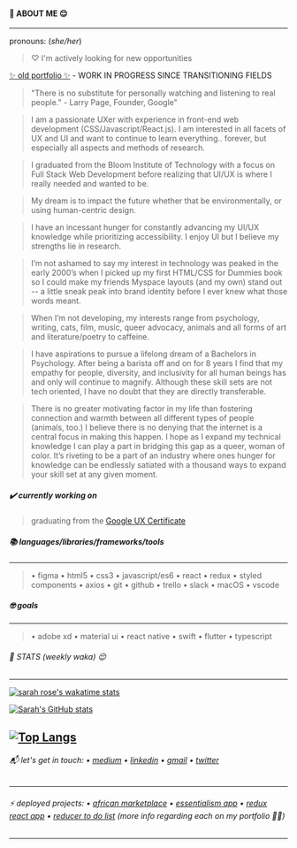 

#### 🌹 ABOUT ME 😌

---

pronouns: (*she/her*)

> ♡ I'm actively looking for new opportunities 

[✨ old portfolio ✨](https://sarahrosecooper.dev/) - WORK IN PROGRESS SINCE TRANSITIONING FIELDS

> "There is no substitute for personally watching and listening to real people." - Larry Page, Founder, Google"

> I am a passionate UXer with experience in front-end web development (CSS/Javascript/React.js). I am interested in all facets of UX and UI and want to continue to learn everything.. forever, but especially all aspects and methods of research.

> I graduated from the Bloom Institute of Technology with a focus on Full Stack Web Development before realizing that UI/UX is where I really needed and wanted to be. 

> My dream is to impact the future whether that be environmentally, or using human-centric design. 

> I have an incessant hunger for constantly advancing my UI/UX knowledge while prioritizing accessibility. I enjoy UI but I believe my strengths lie in research. 

> I’m not ashamed to say my interest in technology was peaked in the early 2000’s when I picked up my first HTML/CSS for Dummies book so I could make my friends Myspace layouts (and my own) stand out -- a little sneak peak into brand identity before I ever knew what those words meant. 

> When I’m not developing, my interests range from psychology, writing, cats, film, music, queer advocacy, animals and all forms of art and literature/poetry to caffeine. 

> I have aspirations to pursue a lifelong dream of a Bachelors in Psychology. After being a barista off and on for 8 years I find that my empathy for people, diversity, and inclusivity for all human beings has and only will continue to magnify. Although these skill sets are not tech oriented, I have no doubt that they are directly transferable. 

> There is no greater motivating factor in my life than fostering connection and warmth between all different types of people (animals, too.) I believe there is no denying that the internet is a central focus in making this happen. I hope as I expand my technical knowledge I can play a part in bridging this gap as a queer, woman of color. It’s riveting to be a part of an industry where ones hunger for knowledge can be endlessly satiated with a thousand ways to expand your skill set at any given moment.

##### ✔️ currently working on

> graduating from the [Google UX Certificate](https://grow.google/certificates/ux-design/#?modal_active=none) 

##### 📚 languages/libraries/frameworks/tools
---
> • figma • html5 • css3 • javascript/es6 • react • redux • styled components • axios • git  • github  • trello  • slack  • macOS  • vscode 

##### 🤓 goals
---
> • adobe xd • material ui • react native • swift • flutter • typescript


###### 🌹 STATS (weekly waka) 😌
---

[![sarah rose's wakatime stats](https://github-readme-stats.vercel.app/api/wakatime?username=sarahrosecooperx)](https://github.com/sarahrosecooper/github-readme-stats)

[![Sarah's GitHub stats](https://github-readme-stats.vercel.app/api?username=sarahrosecooper&count_private=true&show_icons=true&theme=jolly)](https://github.com/sarahrosecooper/github-readme-stats)

[![Top Langs](https://github-readme-stats.vercel.app/api/top-langs/?username=sarahrosecooper&layout=compact)](https://github.com/sarahrosecooper/github-readme-stats)
---
###### 📬 let's get in touch: • [medium](https://medium.com/@sarahrosecooper) • [linkedin](https://www.linkedin.com/in/sarahrcooper/) • [gmail](mailto:sarahrosecooperx@gmail.com) • [twitter](https://twitter.com/sarahrosecooper)
---
###### ⚡ deployed projects: • [african marketplace](https://front-end-african-market-place.vercel.app/) • [essentialism app](https://essentialism-simplify.netlify.app/) • [redux react app](https://redux-quote-app-cqx1shs85-sarahrosecooper.vercel.app/) • [reducer to do list](https://react-redux-todo-nine.vercel.app/) (more info regarding each on my portfolio ☝🏾)
---

<!--
**sarahrosecooper/sarahrosecooper** is a ✨ _special_ ✨ repository because its `README.md` (this file) appears on your GitHub profile.

Here are some ideas to get you started:

[![Sarah's GitHub stats](https://github-readme-stats.vercel.app/api?username=sarahrosecooper)](https://github.com/sarahrosecooper/github-readme-stats)

- 🔭 I’m currently working on ...
- 🌱 I’m currently learning ...
- 👯 I’m looking to collaborate on ...
- 🤔 I’m looking for help with ...
- 💬 Ask me about ...
- 📫 How to reach me: ...
- 😄 Pronouns: ...
- ⚡ Fun fact: ...
-->
